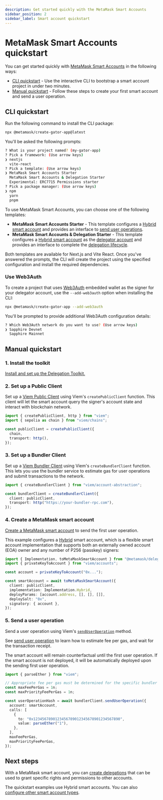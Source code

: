 ```yaml
---
description: Get started quickly with the MetaMask Smart Accounts
sidebar_position: 2
sidebar_label: Smart account quickstart
---
```


# MetaMask Smart Accounts quickstart

You can get started quickly with [MetaMask Smart Accounts](../concepts/smart-accounts.md) in the following ways:

- [CLI quickstart](#cli-quickstart) - Use the interactive CLI to bootstrap a smart account project in under two minutes.
- [Manual quickstart](#manual-quickstart) - Follow these steps to create your first smart account and send a user operation.

## CLI quickstart

Run the following command to install the CLI package:

```bash
npx @metamask/create-gator-app@latest
```

You'll be asked the following prompts:

```bash
? What is your project named? (my-gator-app)
? Pick a framework: (Use arrow keys) 
❯ nextjs
  vite-react
? Pick a template: (Use arrow keys)
❯ MetaMask Smart Accounts Starter
  MetaMask Smart Accounts & Delegation Starter
  Experimental: ERC7715 Permissions starter
? Pick a package manager: (Use arrow keys)
❯ npm 
  yarn 
  pnpm 
```

To use MetaMask Smart Accounts, you can choose one of the following templates:

- **MetaMask Smart Accounts Starter** - This template configures a
  [Hybrid smart account](../how-to/create-smart-account/configure-accounts-signers.md#configure-a-hybrid-smart-account)
  and provides an interface to [send user operations](../how-to/send-user-operation.md).
- **MetaMask Smart Accounts & Delegation Starter** - This template configures a
  [Hybrid smart account](../how-to/create-smart-account/configure-accounts-signers.md#configure-a-hybrid-smart-account)
  as the [delegator account](../concepts/smart-accounts.md#delegator-accounts)
  and provides an interface to complete the [delegation lifecycle](../concepts/delegation.md).

Both templates are available for Next.js and Vite React.
Once you've answered the prompts, the CLI will create the project using the specified configuration and install the required dependencies.

### Use Web3Auth

To create a project that uses [Web3Auth](https://web3auth.io/docs/) embedded wallet as the signer for your delegator 
account, use the `--add-web3auth` option when installing the CLI:

```bash
npx @metamask/create-gator-app --add-web3auth
```

You'll be prompted to provide additional Web3Auth configuration details:

```bash
? Which Web3Auth network do you want to use? (Use arrow keys)
❯ Sapphire Devnet 
  Sapphire Mainnet 
```

## Manual quickstart

### 1. Install the toolkit

[Install and set up the Delegation Toolkit.](install.md)

### 2. Set up a Public Client

Set up a [Viem Public Client](https://viem.sh/docs/clients/public) using Viem's `createPublicClient` function. This client will let the smart account query the signer's account state and interact with blockchain network.

```typescript
import { createPublicClient, http } from "viem";
import { sepolia as chain } from "viem/chains";

const publicClient = createPublicClient({
  chain,
  transport: http(),
});
```

### 3. Set up a Bundler Client

Set up a [Viem Bundler Client](https://viem.sh/account-abstraction/clients/bundler) using Viem's `createBundlerClient` function. This lets you use the bundler service to estimate gas for user operations and submit transactions to the network.

```typescript
import { createBundlerClient } from "viem/account-abstraction";

const bundlerClient = createBundlerClient({
  client: publicClient,
  transport: http("https://your-bundler-rpc.com"),
});
```

### 4. Create a MetaMask smart account

[Create a MetaMask smart account](../how-to/create-smart-account/index.md) to send the first user operation.

This example configures a [Hybrid](../concepts/smart-accounts.md#hybrid-smart-account) smart account,
which is a flexible smart account implementation that supports both an externally owned account (EOA) owner and any number of P256 (passkey) signers:

```typescript
import { Implementation, toMetaMaskSmartAccount } from "@metamask/delegation-toolkit";
import { privateKeyToAccount } from "viem/accounts";

const account = privateKeyToAccount("0x...");

const smartAccount = await toMetaMaskSmartAccount({
  client: publicClient,
  implementation: Implementation.Hybrid,
  deployParams: [account.address, [], [], []],
  deploySalt: "0x",
  signatory: { account },
});
```

### 5. Send a user operation

Send a user operation using Viem's [`sendUserOperation`](https://viem.sh/account-abstraction/actions/bundler/sendUserOperation) method.

See [send user operation](./../how-to/send-user-operation.md) to learn how to estimate fee per gas, and wait for the transaction receipt.

The smart account will remain counterfactual until the first user operation. If the smart account is not 
deployed, it will be automatically deployed upon the sending first user operation.

```ts
import { parseEther } from "viem";

// Appropriate fee per gas must be determined for the specific bundler being used.
const maxFeePerGas = 1n;
const maxPriorityFeePerGas = 1n;

const userOperationHash = await bundlerClient.sendUserOperation({
  account: smartAccount,
  calls: [
    {
      to: "0x1234567890123456789012345678901234567890",
      value: parseEther("1"),
    },
  ],
  maxFeePerGas,
  maxPriorityFeePerGas,
});
```

## Next steps

With a MetaMask smart account, you can [create delegations](../how-to/create-delegation/index.md) that can be used to grant specific rights and permissions to other accounts.

The quickstart examples use Hybrid smart accounts.
You can also [configure other smart account types](../how-to/create-smart-account/configure-accounts-signers.md).
